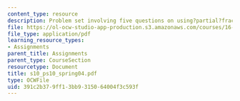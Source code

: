 ```yaml
---
content_type: resource
description: Problem set involving five questions on using?partial?fraction?expansions?to?determine?inverse?Laplace?transforms.
file: https://ol-ocw-studio-app-production.s3.amazonaws.com/courses/16-01-unified-engineering-i-ii-iii-iv-fall-2005-spring-2006/391c2b379ff13bb9315064004f3c593f_s10_ps10_spring04.pdf
file_type: application/pdf
learning_resource_types:
- Assignments
parent_title: Assignments
parent_type: CourseSection
resourcetype: Document
title: s10_ps10_spring04.pdf
type: OCWFile
uid: 391c2b37-9ff1-3bb9-3150-64004f3c593f
---
```

